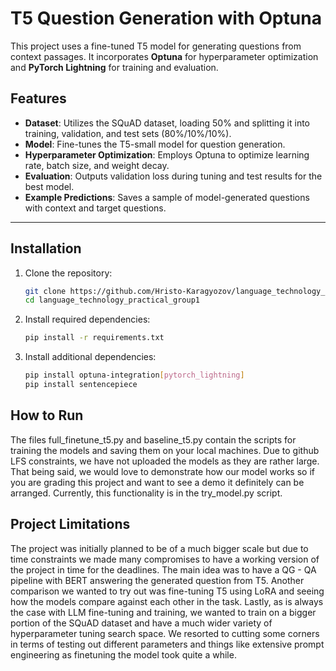 # T5 Question Generation with Optuna

This project uses a fine-tuned T5 model for generating questions from context passages. It incorporates **Optuna** for hyperparameter optimization and **PyTorch Lightning** for training and evaluation.

## Features
- **Dataset**: Utilizes the SQuAD dataset, loading 50% and splitting it into training, validation, and test sets (80%/10%/10%).
- **Model**: Fine-tunes the T5-small model for question generation.
- **Hyperparameter Optimization**: Employs Optuna to optimize learning rate, batch size, and weight decay.
- **Evaluation**: Outputs validation loss during tuning and test results for the best model.
- **Example Predictions**: Saves a sample of model-generated questions with context and target questions.

---

## Installation

1. Clone the repository:
   ```bash
   git clone https://github.com/Hristo-Karagyozov/language_technology_practical
   cd language_technology_practical_group1
   
2. Install required dependencies:
    ```bash
    pip install -r requirements.txt

3. Install additional dependencies:
    ```bash
   pip install optuna-integration[pytorch_lightning]
   pip install sentencepiece

## How to Run

The files full_finetune_t5.py and baseline_t5.py contain the scripts
for training the models and saving them on your local machines. Due 
to github LFS constraints, we have not uploaded the models as they 
are rather large. That being said, we would love to demonstrate how
our model works so if you are grading this project and want to see
a demo it definitely can be arranged. Currently, this functionality
is in the try_model.py script.

## Project Limitations

The project was initially planned to be of a much 
bigger scale but due to time constraints we made many compromises to 
have a working version of the project in time for the deadlines.
The main idea was to have a QG - QA pipeline with BERT answering the 
generated question from T5. Another comparison we wanted to try out
was fine-tuning T5 using LoRA and seeing how the models compare against
each other in the task. Lastly, as is always the case with LLM fine-tuning
and training, we wanted to train on a bigger portion of the SQuAD dataset
and have a much wider variety of hyperparameter tuning search space. 
We resorted to cutting some corners in terms of testing out different 
parameters and things like extensive prompt engineering as finetuning
the model took quite a while. 




